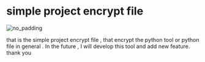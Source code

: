 # simple project encrypt file
![no_padding](https://user-images.githubusercontent.com/82247446/167433327-4311f7e0-8fa7-409c-9547-119de5d60ad9.png)

that is the simple project encrypt file , that encrypt the python tool or python file in general . In the future , I will develop this tool and add new feature. thank you   
